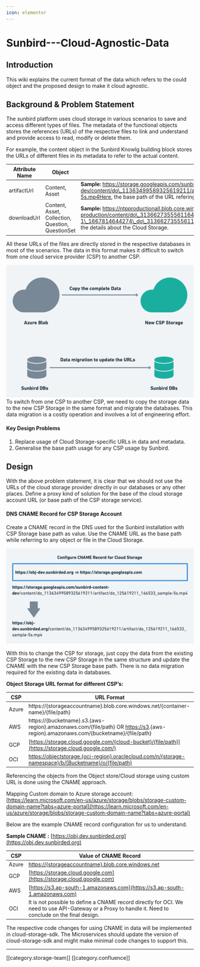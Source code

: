 ```yaml
---
icon: elementor
---
```


# Sunbird---Cloud-Agnostic-Data

## Introduction

This wiki explains the current format of the data which refers to the could object and the proposed design to make it cloud agnostic.

## Background & Problem Statement

The sunbird platform uses cloud storage in various scenarios to save and access different types of files. The metadata of the functional objects stores the references (URLs) of the respective files to link and understand and provide access to read, modify or delete them.

For example, the content object in the Sunbird Knowlg building block stores the URLs of different files in its metadata to refer to the actual content.

| **Attribute Name** | **Object**                                        | **Sample Data & Details**                                                                                                                                                                                                                                                                           |
| ------------------ | ------------------------------------------------- | --------------------------------------------------------------------------------------------------------------------------------------------------------------------------------------------------------------------------------------------------------------------------------------------------- |
| artifactUrl        | Content, Asset                                    | **Sample:** https://storage.googleapis.com/sunbird-content-dev/content/do\_11363499589325619211/artifact/do\_11363499589325619211\_1664428219533\_sample-5s.mp4Here, the base path of the URL refering to the details about the Cloud Storage.                                                      |
| downloadUrl        | Content, Asset, Collection, Question, QuestionSet | **Sample:** https://ntpproductionall.blob.core.windows.net/ntp-content-production/content/do\_31366273555611648011133/kkssaa-4-paatth-18-kailennddr-bhaag-1\_1667814644274\_do\_31366273555611648011133\_1.ecarHere also, the base path of the URL refering to the details about the Cloud Storage. |

All these URLs of the files are directly stored in the respective databases in most of the scenarios. The data in this format makes it difficult to switch from one cloud service provider (CSP) to another CSP.

![](../../../../.gitbook/assets/CSP-Data-Current-Process.png)To switch from one CSP to another CSP, we need to copy the storage data to the new CSP Storage in the same format and migrate the databases. This data migration is a costly operation and involves a lot of engineering effort.

#### Key Design Problems

1. Replace usage of Cloud Storage-specific URLs in data and metadata.
2. Generalise the base path usage for any CSP usage by Sunbird.

## Design

With the above problem statement, it is clear that we should not use the URLs of the cloud storage provider directly in our databases or any other places. Define a proxy kind of solution for the base of the cloud storage account URL (or base path of the CSP storage service).

#### DNS CNAME Record for CSP Storage Account

Create a CNAME record in the DNS used for the Sunbird installation with CSP Storage base path as value. Use the CNAME URL as the base path while referring to any object or file in the Cloud Storage.

![](../../../../.gitbook/assets/CSP-Configure-CNAME.png)

With this to change the CSP for storage, just copy the data from the existing CSP Storage to the new CSP Storage in the same structure and update the CNAME with the new CSP Storage base path. There is no data migration required for the existing data in databases.

**Object Storage URL format for different CSP’s:**

| **CSP** | **URL Format**                                                                                                                                                                                                           |
| ------- | ------------------------------------------------------------------------------------------------------------------------------------------------------------------------------------------------------------------------ |
| Azure   | https://{storageaccountname}.blob.core.windows.net/{container-name}/{file/path}                                                                                                                                          |
| AWS     | https://{bucketname}.s3.{aws-region}.amazonaws.com/{file/path} OR [https://s3](https://s3).{aws-region}.amazonaws.com/{bucketname}/{file/path}                                                                           |
| GCP     | [https://storage.cloud.google.com/{cloud-bucket}/{file/path}](https://storage.cloud.google.com/)                                                                                                                         |
| OCI     | [https://objectstorage.{oci-region}.oraclecloud.com/n/{storage-namespace}/b/{Bucketname}/o/{file/path}](https://objectstorage.ap-hyderabad-1.oraclecloud.com/n/axgooxxsc7qu/b/testgsb/o/level1%2FLevel2%2Ftest-alert.sh) |

Referencing the objects from the Object store/Cloud storage using custom URL is done using the CNAME approach.

Mapping Custom domain to Azure storage account: [https://learn.microsoft.com/en-us/azure/storage/blobs/storage-custom-domain-name?tabs=azure-portal](https://learn.microsoft.com/en-us/azure/storage/blobs/storage-custom-domain-name?tabs=azure-portal)

Below are the example CNAME record configuration for us to understand.

**Sample CNAME :** [https://obj.dev.sunbirded.org](https://obj.dev.sunbirded.org)

| **CSP** | **Value of CNAME Record**                                                                                                                               |
| ------- | ------------------------------------------------------------------------------------------------------------------------------------------------------- |
| Azure   | [https://{storageaccountname}.blob.core.windows.net](sunbird-cloud-agnostic-data.md)                                                                    |
| GCP     | [https://storage.cloud.google.com](https://storage.cloud.google.com)                                                                                    |
| AWS     | [https://s3.ap-south-1.amazonaws.com](https://s3.ap-south-1.amazonaws.com)                                                                              |
| OCI     | It is not possible to define a CNAME record directly for OCI. We need to use API-Gateway or a Proxy to handle it. Need to conclude on the final design. |

The respective code changes for using CNAME in data will be implemented in cloud-storage-sdk. The Microservices should update the version of cloud-storage-sdk and might make minimal code changes to support this.

***

\[\[category.storage-team]] \[\[category.confluence]]
